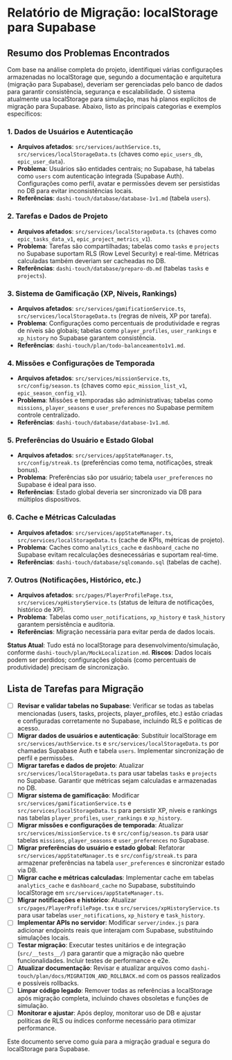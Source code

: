 # Relatório de Migração: localStorage para Supabase

## Resumo dos Problemas Encontrados

Com base na análise completa do projeto, identifiquei várias configurações armazenadas no localStorage que, segundo a documentação e arquitetura (migração para Supabase), deveriam ser gerenciadas pelo banco de dados para garantir consistência, segurança e escalabilidade. O sistema atualmente usa localStorage para simulação, mas há planos explícitos de migração para Supabase. Abaixo, listo as principais categorias e exemplos específicos:

### 1. Dados de Usuários e Autenticação
- **Arquivos afetados**: `src/services/authService.ts`, `src/services/localStorageData.ts` (chaves como `epic_users_db`, `epic_user_data`).
- **Problema**: Usuários são entidades centrais; no Supabase, há tabelas como `users` com autenticação integrada (Supabase Auth). Configurações como perfil, avatar e permissões devem ser persistidas no DB para evitar inconsistências locais.
- **Referências**: `dashi-touch/database/database-1v1.md` (tabela `users`).

### 2. Tarefas e Dados de Projeto
- **Arquivos afetados**: `src/services/localStorageData.ts` (chaves como `epic_tasks_data_v1`, `epic_project_metrics_v1`).
- **Problema**: Tarefas são compartilhadas; tabelas como `tasks` e `projects` no Supabase suportam RLS (Row Level Security) e real-time. Métricas calculadas também deveriam ser cacheadas no DB.
- **Referências**: `dashi-touch/database/preparo-db.md` (tabelas `tasks` e `projects`).

### 3. Sistema de Gamificação (XP, Níveis, Rankings)
- **Arquivos afetados**: `src/services/gamificationService.ts`, `src/services/localStorageData.ts` (regras de níveis, XP por tarefa).
- **Problema**: Configurações como percentuais de produtividade e regras de níveis são globais; tabelas como `player_profiles`, `user_rankings` e `xp_history` no Supabase garantem consistência.
- **Referências**: `dashi-touch/plan/todo-balanceamento1v1.md`.

### 4. Missões e Configurações de Temporada
- **Arquivos afetados**: `src/services/missionService.ts`, `src/config/season.ts` (chaves como `epic_mission_list_v1`, `epic_season_config_v1`).
- **Problema**: Missões e temporadas são administrativas; tabelas como `missions`, `player_seasons` e `user_preferences` no Supabase permitem controle centralizado.
- **Referências**: `dashi-touch/database/database-1v1.md`.

### 5. Preferências do Usuário e Estado Global
- **Arquivos afetados**: `src/services/appStateManager.ts`, `src/config/streak.ts` (preferências como tema, notificações, streak bonus).
- **Problema**: Preferências são por usuário; tabela `user_preferences` no Supabase é ideal para isso.
- **Referências**: Estado global deveria ser sincronizado via DB para múltiplos dispositivos.

### 6. Cache e Métricas Calculadas
- **Arquivos afetados**: `src/services/appStateManager.ts`, `src/services/localStorageData.ts` (cache de KPIs, métricas de projeto).
- **Problema**: Caches como `analytics_cache` e `dashboard_cache` no Supabase evitam recalculações desnecessárias e suportam real-time.
- **Referências**: `dashi-touch/database/sqlcomando.sql` (tabelas de cache).

### 7. Outros (Notificações, Histórico, etc.)
- **Arquivos afetados**: `src/pages/PlayerProfilePage.tsx`, `src/services/xpHistoryService.ts` (status de leitura de notificações, histórico de XP).
- **Problema**: Tabelas como `user_notifications`, `xp_history` e `task_history` garantem persistência e auditoria.
- **Referências**: Migração necessária para evitar perda de dados locais.

**Status Atual**: Tudo está no localStorage para desenvolvimento/simulação, conforme `dashi-touch/plan/MockLocalization.md`.
**Riscos**: Dados locais podem ser perdidos; configurações globais (como percentuais de produtividade) precisam de sincronização.

## Lista de Tarefas para Migração

- [ ] **Revisar e validar tabelas no Supabase**: Verificar se todas as tabelas mencionadas (users, tasks, projects, player_profiles, etc.) estão criadas e configuradas corretamente no Supabase, incluindo RLS e políticas de acesso.
- [ ] **Migrar dados de usuários e autenticação**: Substituir localStorage em `src/services/authService.ts` e `src/services/localStorageData.ts` por chamadas Supabase Auth e tabela `users`. Implementar sincronização de perfil e permissões.
- [ ] **Migrar tarefas e dados de projeto**: Atualizar `src/services/localStorageData.ts` para usar tabelas `tasks` e `projects` no Supabase. Garantir que métricas sejam calculadas e armazenadas no DB.
- [ ] **Migrar sistema de gamificação**: Modificar `src/services/gamificationService.ts` e `src/services/localStorageData.ts` para persistir XP, níveis e rankings nas tabelas `player_profiles`, `user_rankings` e `xp_history`.
- [ ] **Migrar missões e configurações de temporada**: Atualizar `src/services/missionService.ts` e `src/config/season.ts` para usar tabelas `missions`, `player_seasons` e `user_preferences` no Supabase.
- [ ] **Migrar preferências do usuário e estado global**: Refatorar `src/services/appStateManager.ts` e `src/config/streak.ts` para armazenar preferências na tabela `user_preferences` e sincronizar estado via DB.
- [ ] **Migrar cache e métricas calculadas**: Implementar cache em tabelas `analytics_cache` e `dashboard_cache` no Supabase, substituindo localStorage em `src/services/appStateManager.ts`.
- [ ] **Migrar notificações e histórico**: Atualizar `src/pages/PlayerProfilePage.tsx` e `src/services/xpHistoryService.ts` para usar tabelas `user_notifications`, `xp_history` e `task_history`.
- [ ] **Implementar APIs no servidor**: Modificar `server/index.js` para adicionar endpoints reais que interajam com Supabase, substituindo simulações locais.
- [ ] **Testar migração**: Executar testes unitários e de integração (`src/__tests__/`) para garantir que a migração não quebre funcionalidades. Incluir testes de performance e e2e.
- [ ] **Atualizar documentação**: Revisar e atualizar arquivos como `dashi-touch/plan/docs/MIGRATION_AND_ROLLBACK.md` com os passos realizados e possíveis rollbacks.
- [ ] **Limpar código legado**: Remover todas as referências a localStorage após migração completa, incluindo chaves obsoletas e funções de simulação.
- [ ] **Monitorar e ajustar**: Após deploy, monitorar uso de DB e ajustar políticas de RLS ou índices conforme necessário para otimizar performance.

Este documento serve como guia para a migração gradual e segura do localStorage para Supabase.